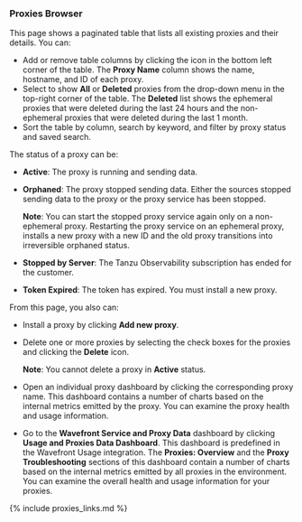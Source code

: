### Proxies Browser

This page shows a paginated table that lists all existing proxies and their details. You can:
* Add or remove table columns by clicking the icon in the bottom left corner of the table.
The **Proxy Name** column shows the name, hostname, and ID of each proxy.
* Select to show **All** or **Deleted** proxies from the drop-down menu in the top-right corner of the table. The **Deleted** list shows the ephemeral proxies that were deleted during the last 24 hours and the non-ephemeral proxies that were deleted during the last 1 month.
* Sort the table by column, search by keyword, and filter by proxy status and saved search.

The status of a proxy can be:
* **Active**: The proxy is running and sending data.
* **Orphaned**: The proxy stopped sending data. Either the sources stopped sending data to the proxy or the proxy service has been stopped.

    **Note**: You can start the stopped proxy service again only on a non-ephemeral proxy. Restarting the proxy service on an ephemeral proxy, installs a new proxy with a new ID and the old proxy transitions into irreversible orphaned status.
* **Stopped by Server**: The Tanzu Observability subscription has ended for the customer.
* **Token Expired**: The token has expired. You must install a new proxy.

From this page, you also can:
* Install a proxy by clicking **Add new proxy**.
* Delete one or more proxies by selecting the check boxes for the proxies and clicking the **Delete** icon.

    **Note**: You cannot delete a proxy in **Active** status.
* Open an individual proxy dashboard by clicking the corresponding proxy name. This dashboard contains a number of charts based on the internal metrics emitted by the proxy. You can examine the proxy health and usage information.
* Go to the **Wavefront Service and Proxy Data** dashboard by clicking **Usage and Proxies Data Dashboard**. This dashboard is predefined in the Wavefront Usage integration. The **Proxies: Overview** and the **Proxy Troubleshooting** sections of this dashboard contain a number of charts based on the internal metrics emitted by all proxies in the environment. You can examine the overall health and usage information for your proxies.


{% include proxies_links.md %}
